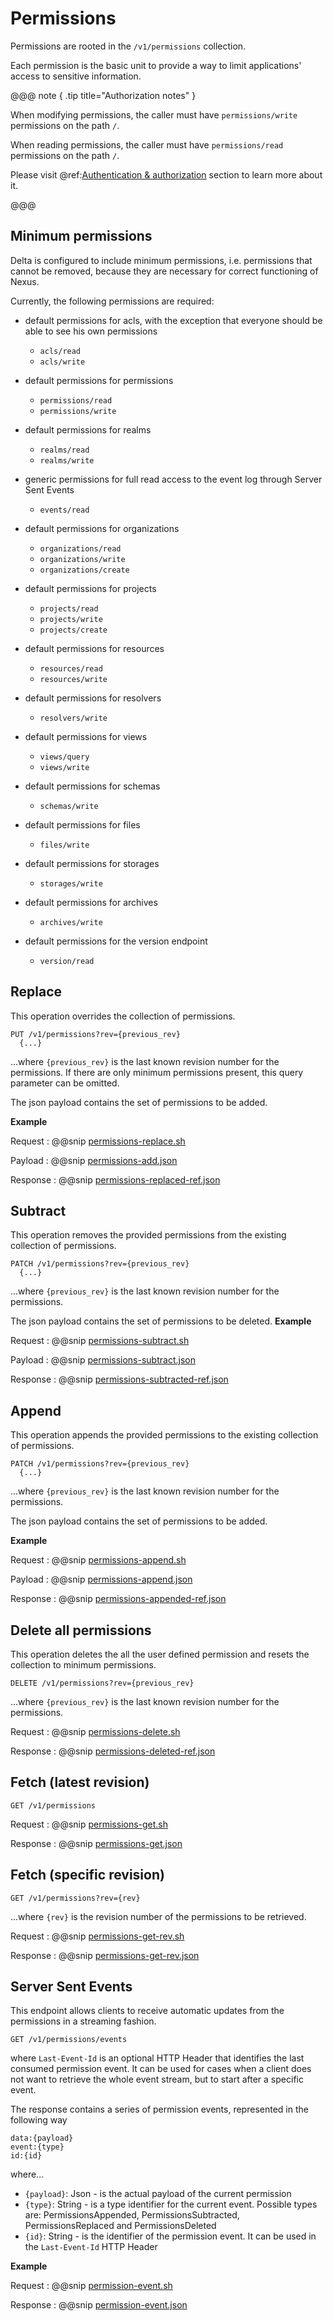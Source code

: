 # Permissions

Permissions are rooted in the `/v1/permissions` collection.

Each permission is the basic unit to provide a way to limit applications' access to sensitive information.

@@@ note { .tip title="Authorization notes" }	

When  modifying permissions, the caller must have `permissions/write` permissions on the path `/`.

When  reading permissions, the caller must have `permissions/read` permissions on the path `/`.

Please visit @ref:[Authentication & authorization](authentication.md) section to learn more about it.

@@@

## Minimum permissions

Delta is configured to include minimum permissions, i.e. permissions that cannot be removed, because they are 
necessary for correct functioning of Nexus.

Currently, the following permissions are required:

-  default permissions for acls, with the exception that everyone should be able to see his own permissions
    - `acls/read`
    - `acls/write`

- default permissions for permissions
    - `permissions/read`
    - `permissions/write`

- default permissions for realms
    - `realms/read`
    - `realms/write`

 - generic permissions for full read access to the event log through Server Sent Events
    - `events/read`

- default permissions for organizations
    - `organizations/read`
    - `organizations/write`
    - `organizations/create`
    
- default permissions for projects
    - `projects/read`
    - `projects/write`
    - `projects/create`

- default permissions for resources
    - `resources/read`
    - `resources/write`
    
- default permissions for resolvers
    - `resolvers/write`

- default permissions for views
    - `views/query`
    - `views/write`
    
- default permissions for schemas
    - `schemas/write`
    
- default permissions for files
    - `files/write`

- default permissions for storages
    - `storages/write`

- default permissions for archives
    - `archives/write`

- default permissions for the version endpoint
    - `version/read`


## Replace

This operation overrides the collection of permissions.
```
PUT /v1/permissions?rev={previous_rev}
  {...}
```

...where ``{previous_rev}`` is the last known revision number for the permissions.
If there are only minimum permissions present, this query parameter can be omitted.

The json payload contains the set of permissions to be added.

**Example**

Request
:   @@snip [permissions-replace.sh](assets/permissions/permissions-replace.sh)

Payload
:   @@snip [permissions-add.json](assets/permissions/permissions-add.json)

Response
:   @@snip [permissions-replaced-ref.json](assets/permissions/permissions-replaced-ref.json)


## Subtract

This operation removes the provided permissions from the existing collection of permissions.

```
PATCH /v1/permissions?rev={previous_rev}
  {...}
```
...where ``{previous_rev}`` is the last known revision number for the permissions.

The json payload contains the set of permissions to be deleted.
**Example**

Request
:   @@snip [permissions-subtract.sh](assets/permissions/permissions-subtract.sh)

Payload
:   @@snip [permissions-subtract.json](assets/permissions/permissions-subtract.json)

Response
:   @@snip [permissions-subtracted-ref.json](assets/permissions/permissions-subtracted-ref.json)

## Append

This operation appends the provided permissions to the existing collection of  permissions.

```
PATCH /v1/permissions?rev={previous_rev}
  {...}
```
...where ``{previous_rev}`` is the last known revision number for the permissions.

The json payload contains the set of permissions to be added.

**Example**

Request
:   @@snip [permissions-append.sh](assets/permissions/permissions-append.sh)

Payload
:   @@snip [permissions-append.json](assets/permissions/permissions-append.json)

Response
:   @@snip [permissions-appended-ref.json](assets/permissions/permissions-appended-ref.json)

## Delete all permissions

This operation deletes the all the user defined permission and resets the collection to minimum permissions.

```
DELETE /v1/permissions?rev={previous_rev}
```

...where ``{previous_rev}`` is the last known revision number for the permissions.


Request
:   @@snip [permissions-delete.sh](assets/permissions/permissions-delete.sh)

Response
:   @@snip [permissions-deleted-ref.json](assets/permissions/permissions-deleted-ref.json)


## Fetch (latest revision)

```
GET /v1/permissions
```

Request
:   @@snip [permissions-get.sh](assets/permissions/permissions-get.sh)

Response
:   @@snip [permissions-get.json](assets/permissions/permissions-get.json)

## Fetch (specific revision)
```
GET /v1/permissions?rev={rev}
```

...where `{rev}` is the revision number of the permissions to be retrieved.

Request
:   @@snip [permissions-get-rev.sh](assets/permissions/permissions-get-rev.sh)

Response
:   @@snip [permissions-get-rev.json](assets/permissions/permissions-get.json)


## Server Sent Events

This endpoint allows clients to receive automatic updates from the permissions in a streaming fashion.

```
GET /v1/permissions/events
```

where `Last-Event-Id` is an optional HTTP Header that identifies the last consumed permission event. It can be used 
for cases when a client does not want to retrieve the whole event stream, but to start after a specific event.

The response contains a series of permission events, represented in the following way

```
data:{payload}
event:{type}
id:{id}
```

where...

- `{payload}`: Json - is the actual payload of the current permission
- `{type}`: String - is a type identifier for the current event. Possible types are: PermissionsAppended, 
  PermissionsSubtracted, PermissionsReplaced and PermissionsDeleted
- `{id}`: String - is the identifier of the permission event. It can be used in the `Last-Event-Id` HTTP Header

**Example**

Request
:   @@snip [permission-event.sh](assets/permissions/event.sh)

Response
:   @@snip [permission-event.json](assets/permissions/event.json)